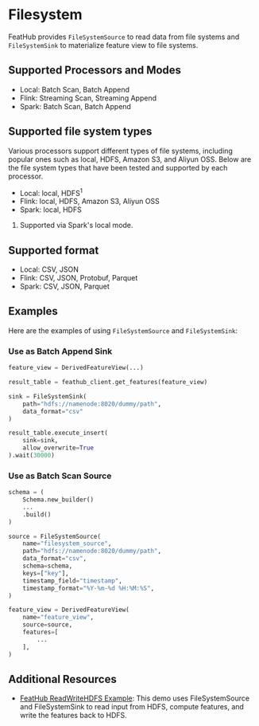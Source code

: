 # Filesystem

FeatHub provides `FileSystemSource` to read data from file systems and `FileSystemSink`
to materialize feature view to file systems.

## Supported Processors and Modes

- Local: Batch Scan, Batch Append
- Flink: Streaming Scan, Streaming Append
- Spark: Batch Scan, Batch Append

## Supported file system types

Various processors support different types of file systems, including popular ones such 
as local, HDFS, Amazon S3, and Aliyun OSS. Below are the file system types that have 
been tested and supported by each processor.

- Local: local, HDFS<sup>1</sup>
- Flink: local, HDFS, Amazon S3, Aliyun OSS
- Spark: local, HDFS

1. Supported via Spark's local mode.

## Supported format

- Local: CSV, JSON
- Flink: CSV, JSON, Protobuf, Parquet
- Spark: CSV, JSON, Parquet

## Examples

Here are the examples of using `FileSystemSource` and `FileSystemSink`:

### Use as Batch Append Sink

```python
feature_view = DerivedFeatureView(...)

result_table = feathub_client.get_features(feature_view)

sink = FileSystemSink(
    path="hdfs://namenode:8020/dummy/path",
    data_format="csv"
)

result_table.execute_insert(
    sink=sink, 
    allow_overwrite=True
).wait(30000)
```

### Use as Batch Scan Source

```python
schema = (
    Schema.new_builder()
    ...
    .build()
)

source = FileSystemSource(
    name="filesystem_source",
    path="hdfs://namenode:8020/dummy/path",
    data_format="csv",
    schema=schema,
    keys=["key"],
    timestamp_field="timestamp",
    timestamp_format="%Y-%m-%d %H:%M:%S",
)

feature_view = DerivedFeatureView(
    name="feature_view",
    source=source,
    features=[
        ...
    ],
)
```

## Additional Resources

- [FeatHub ReadWriteHDFS Example](https://github.com/flink-extended/feathub-examples/tree/master/flink-read-write-hdfs): 
  This demo uses FileSystemSource and FileSystemSink to read input from HDFS, compute features, 
  and write the features back to HDFS. 
